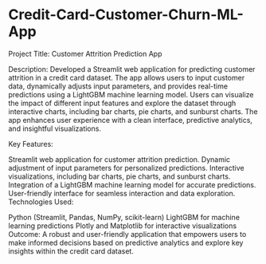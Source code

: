 # Credit-Card-Customer-Churn-ML-App

Project Title: Customer Attrition Prediction App

Description:
Developed a Streamlit web application for predicting customer attrition in a credit card dataset. The app allows users to input customer data, dynamically adjusts input parameters, and provides real-time predictions using a LightGBM machine learning model. Users can visualize the impact of different input features and explore the dataset through interactive charts, including bar charts, pie charts, and sunburst charts. The app enhances user experience with a clean interface, predictive analytics, and insightful visualizations.

Key Features:

Streamlit web application for customer attrition prediction.
Dynamic adjustment of input parameters for personalized predictions.
Interactive visualizations, including bar charts, pie charts, and sunburst charts.
Integration of a LightGBM machine learning model for accurate predictions.
User-friendly interface for seamless interaction and data exploration.
Technologies Used:

Python (Streamlit, Pandas, NumPy, scikit-learn)
LightGBM for machine learning predictions
Plotly and Matplotlib for interactive visualizations
Outcome:
A robust and user-friendly application that empowers users to make informed decisions based on predictive analytics and explore key insights within the credit card dataset.
